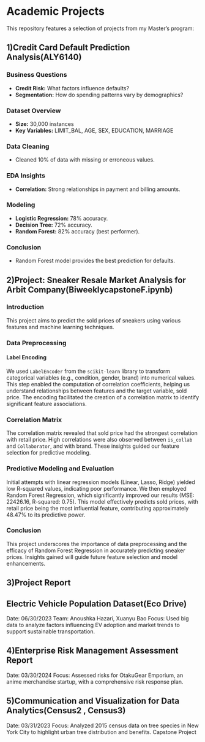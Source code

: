 # Academic Projects
This repository features a selection of projects from my Master’s program:

## 1)Credit Card Default Prediction Analysis(ALY6140)

### Business Questions
- **Credit Risk:** What factors influence defaults?
- **Segmentation:** How do spending patterns vary by demographics?
### Dataset Overview
- **Size:** 30,000 instances
- **Key Variables:** LIMIT_BAL, AGE, SEX, EDUCATION, MARRIAGE
### Data Cleaning
- Cleaned 10% of data with missing or erroneous values.
### EDA Insights
- **Correlation:** Strong relationships in payment and billing amounts.
### Modeling
- **Logistic Regression:** 78% accuracy.
- **Decision Tree:** 72% accuracy.
- **Random Forest:** 82% accuracy (best performer).

### Conclusion
- Random Forest model provides the best prediction for defaults.

## 2)Project: Sneaker Resale Market Analysis for Arbit Company(BiweeklycapstoneF.ipynb)

### Introduction
This project aims to predict the sold prices of sneakers using various features and machine learning techniques.

### Data Preprocessing

#### Label Encoding
We used `LabelEncoder` from the `scikit-learn` library to transform categorical variables (e.g., condition, gender, brand) into numerical values. This step enabled the computation of correlation coefficients, helping us understand relationships between features and the target variable, sold price. The encoding facilitated the creation of a correlation matrix to identify significant feature associations.

### Correlation Matrix
The correlation matrix revealed that sold price had the strongest correlation with retail price. High correlations were also observed between `is_collab` and `Collaborator`, and with brand. These insights guided our feature selection for predictive modeling.

### Predictive Modeling and Evaluation
Initial attempts with linear regression models (Linear, Lasso, Ridge) yielded low R-squared values, indicating poor performance. We then employed Random Forest Regression, which significantly improved our results (MSE: 22426.16, R-squared: 0.75). This model effectively predicts sold prices, with retail price being the most influential feature, contributing approximately 48.47% to its predictive power.

### Conclusion
This project underscores the importance of data preprocessing and the efficacy of Random Forest Regression in accurately predicting sneaker prices. Insights gained will guide future feature selection and model enhancements.


## 3)Project Report
## Electric Vehicle Population Dataset(Eco Drive)
Date: 06/30/2023
Team: Anoushka Hazari, Xuanyu Bao
Focus: Used big data to analyze factors influencing EV adoption and market trends to support sustainable transportation.

## 4)Enterprise Risk Management Assessment Report

Date: 03/30/2024
Focus: Assessed risks for OtakuGear Emporium, an anime merchandise startup, with a comprehensive risk response plan.

## 5)Communication and Visualization for Data Analytics(Census2 , Census3)

Date: 03/31/2023
Focus: Analyzed 2015 census data on tree species in New York City to highlight urban tree distribution and benefits.
Capstone Project

